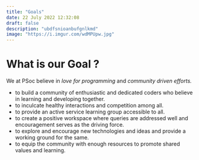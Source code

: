 ```yaml
---
title: "Goals"
date: 22 July 2022 12:32:08
draft: false
description: "ubdfsnioanbufgnlkmd"
image: "https://i.imgur.com/wdMPUpw.jpg"
---
```



# What is our Goal ?
We at PSoc believe in *love for programming* and *community driven efforts.*

- to build a community of enthusiastic and dedicated coders who believe in learning and developing together.
- to inculcate healthy interactions and competition among all.
- to provide an active service learning group accessible to all.
- to create a positive workspace where queries are addressed well and encouragement serves as the driving force.
- to explore and encourage new technologies and ideas and provide a working ground for the same.
- to equip the community with enough resources to promote shared values and learning.
